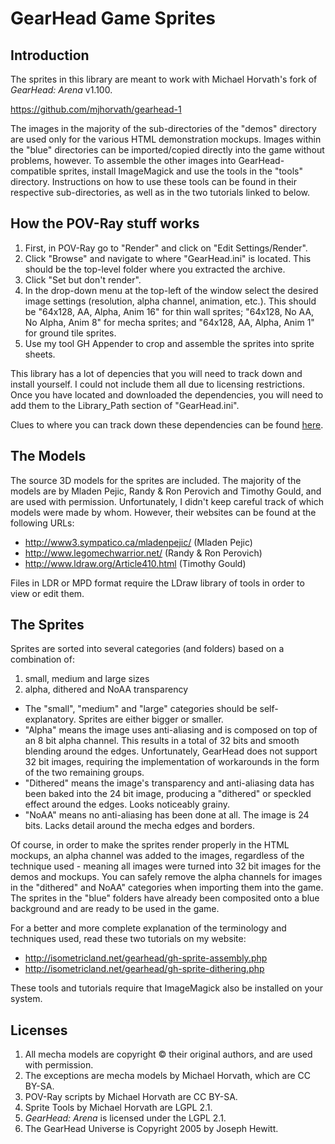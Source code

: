 # GearHead Game Sprites

## Introduction

The sprites in this library are meant to work with Michael Horvath's fork of _GearHead: Arena_ v1.100.

https://github.com/mjhorvath/gearhead-1

The images in the majority of the sub-directories of the "demos" directory are used only for the various HTML demonstration mockups. Images within the "blue" directories can be imported/copied directly into the game without problems, however. To assemble the other images into GearHead-compatible sprites, install ImageMagick and use the tools in the "tools" directory. Instructions on how to use these tools can be found in their respective sub-directories, as well as in the two tutorials linked to below.


## How the POV-Ray stuff works

1. First, in POV-Ray go to "Render" and click on "Edit Settings/Render".
1. Click "Browse" and navigate to where "GearHead.ini" is located. This should be the top-level folder where you extracted the archive.
1. Click "Set but don't render".
1. In the drop-down menu at the top-left of the window select the desired image settings (resolution, alpha channel, animation, etc.). This should be "64x128, AA, Alpha, Anim 16" for thin wall sprites; "64x128, No AA, No Alpha, Anim 8" for mecha sprites; and "64x128, AA, Alpha, Anim 1" for ground tile sprites.
1. Use my tool GH Appender to crop and assemble the sprites into sprite sheets.

This library has a lot of depencies that you will need to track down and install yourself. I could not include them all due to licensing restrictions. Once you have located and downloaded the dependencies, you will need to add them to the Library_Path section of "GearHead.ini".

Clues to where you can track down these dependencies can be found [here](credits.md).


## The Models

The source 3D models for the sprites are included. The majority of the models are by Mladen Pejic, Randy & Ron Perovich and Timothy Gould, and are used with permission. Unfortunately, I didn't keep careful track of which models were made by whom. However, their websites can be found at the following URLs:

* http://www3.sympatico.ca/mladenpejic/ (Mladen Pejic)
* http://www.legomechwarrior.net/ (Randy & Ron Perovich)
* http://www.ldraw.org/Article410.html (Timothy Gould)

Files in LDR or MPD format require the LDraw library of tools in order to view or edit them.


## The Sprites

Sprites are sorted into several categories (and folders) based on a combination of:

1. small, medium and large sizes
1. alpha, dithered and NoAA transparency

* The "small", "medium" and "large" categories should be self-explanatory. Sprites are either bigger or smaller.
* "Alpha" means the image uses anti-aliasing and is composed on top of an 8 bit alpha channel. This results in a total of 32 bits and smooth blending around the edges. Unfortunately, GearHead does not support 32 bit images, requiring the implementation of workarounds in the form of the two remaining groups.
* "Dithered" means the image's transparency and anti-aliasing data has been baked into the 24 bit image, producing a "dithered" or speckled effect around the edges. Looks noticeably grainy.
* "NoAA" means no anti-aliasing has been done at all. The image is 24 bits. Lacks detail around the mecha edges and borders.

Of course, in order to make the sprites render properly in the HTML mockups, an alpha channel was added to the images, regardless of the technique used - meaning all images were turned into 32 bit images for the demos and mockups. You can safely remove the alpha channels for images in the "dithered" and NoAA" categories when importing them into the game. The sprites in the "blue" folders have already been composited onto a blue background and are ready to be used in the game.

For a better and more complete explanation of the terminology and techniques used, read these two tutorials on my website:

* http://isometricland.net/gearhead/gh-sprite-assembly.php
* http://isometricland.net/gearhead/gh-sprite-dithering.php

These tools and tutorials require that ImageMagick also be installed on your system.


## Licenses

1. All mecha models are copyright © their original authors, and are used with permission.
1. The exceptions are mecha models by Michael Horvath, which are CC BY-SA.
1. POV-Ray scripts by Michael Horvath are CC BY-SA.
1. Sprite Tools by Michael Horvath are LGPL 2.1.
1. _GearHead: Arena_ is licensed under the LGPL 2.1.
1. The GearHead Universe is Copyright 2005 by Joseph Hewitt.
